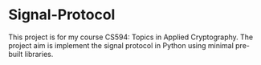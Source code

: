 # Signal-Protocol
This project is for my course CS594: Topics in Applied Cryptography. The project aim is implement the signal protocol in Python using minimal pre-built libraries.
